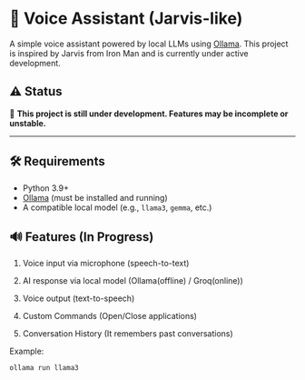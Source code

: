 # 🧠 Voice Assistant (Jarvis-like)

A simple voice assistant powered by local LLMs using [Ollama](https://ollama.com/). This project is inspired by Jarvis from Iron Man and is currently under active development.

## ⚠️ Status

🚧 **This project is still under development. Features may be incomplete or unstable.**

---

## 🛠 Requirements

- Python 3.9+
- [Ollama](https://ollama.com/) (must be installed and running)
- A compatible local model (e.g., `llama3`, `gemma`, etc.)

## 🔊 Features (In Progress)
1. Voice input via microphone (speech-to-text)

2. AI response via local model (Ollama(offline) / Groq(online))

3. Voice output (text-to-speech)

4. Custom Commands (Open/Close applications)
  
5. Conversation History (It remembers past conversations)


Example:

```bash
ollama run llama3

